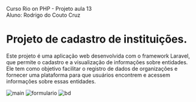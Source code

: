

Curso Rio on PHP - Projeto aula 13 <br>
Aluno: Rodrigo do Couto Cruz <br>

<h1>Projeto de cadastro de instituições. </h1>  

Este projeto é uma aplicação web desenvolvida com o framework Laravel, que permite o 
cadastro e a visualização de informações sobre entidades. Ele tem como objetivo facilitar o 
registro de dados de organizações e fornecer uma plataforma para que usuários encontrem 
e acessem informações sobre essas entidades. 

<img src="https://github.com/user-attachments/assets/5e45bf76-eebc-4801-807b-1deacf6ea0d6" alt="main">
<img src="https://github.com/user-attachments/assets/3103e4f3-2cf3-4465-9ea1-517083adbc19" alt="formulario">
<img src="https://github.com/user-attachments/assets/2e17a785-fa45-4e22-bb3c-c7a696fbc573" alt="bd">
<img src="" alt="">
<img src="" alt="">
<img src="" alt="">
<img src="" alt="">
<img src="" alt="">
